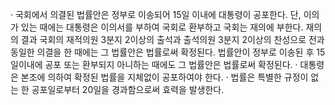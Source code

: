 · 국회에서 의결된 법률안은 정부로 이송되어 15일 이내에 대통령이 공포한다. 단, 이의가 있는 때에는 대통령은 이의서를 부하여 국회로 환부하고 국회는 재의에 부한다. 재의의 결과 국회의 재적의원 3분지 2이상의 출석과 출석의원 3분지 2이상의 찬성으로 전과 동일한 의결을 한 때에는 그 법률안은 법률로써 확정된다. 법률안이 정부로 이송된 후 15일이내에 공포 또는 환부되지 아니하는 때에도 그 법률안은 법률로써 확정된다.
· 대통령은 본조에 의하여 확정된 법률을 지체없이 공포하여야 한다.
· 법률은 특별한 규정이 없는 한 공포일로부터 20일을 경과함으로써 효력을 발생한다.
